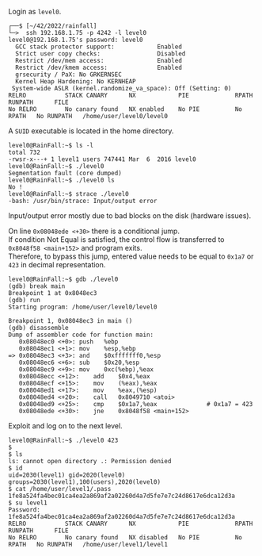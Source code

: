 Login as `level0`.
```shell
┌──$ [~/42/2022/rainfall]
└─>  ssh 192.168.1.75 -p 4242 -l level0
level0@192.168.1.75's password: level0
  GCC stack protector support:            Enabled
  Strict user copy checks:                Disabled
  Restrict /dev/mem access:               Enabled
  Restrict /dev/kmem access:              Enabled
  grsecurity / PaX: No GRKERNSEC
  Kernel Heap Hardening: No KERNHEAP
 System-wide ASLR (kernel.randomize_va_space): Off (Setting: 0)
RELRO           STACK CANARY      NX            PIE             RPATH      RUNPATH      FILE
No RELRO        No canary found   NX enabled    No PIE          No RPATH   No RUNPATH   /home/user/level0/level0
```
A `SUID` executable is located in the home directory.
```shell
level0@RainFall:~$ ls -l
total 732
-rwsr-x---+ 1 level1 users 747441 Mar  6  2016 level0
level0@RainFall:~$ ./level0
Segmentation fault (core dumped)
level0@RainFall:~$ ./level0 ls
No !
level0@RainFall:~$ strace ./level0
-bash: /usr/bin/strace: Input/output error
```
Input/output error mostly due to bad blocks on the disk (hardware issues).

On line `0x08048ede <+30>` there is a conditional jump.<br>
If condition Not Equal is satisfied, the control flow is transferred to `0x8048f58 <main+152>` and program exits.<br>
Therefore, to bypass this jump, entered value needs to be equal to `0x1a7` or `423` in decimal representation.<br>
```gdb
level0@RainFall:~$ gdb ./level0
(gdb) break main
Breakpoint 1 at 0x8048ec3
(gdb) run
Starting program: /home/user/level0/level0

Breakpoint 1, 0x08048ec3 in main ()
(gdb) disassemble
Dump of assembler code for function main:
   0x08048ec0 <+0>:	push   %ebp
   0x08048ec1 <+1>:	mov    %esp,%ebp
=> 0x08048ec3 <+3>:	and    $0xfffffff0,%esp
   0x08048ec6 <+6>:	sub    $0x20,%esp
   0x08048ec9 <+9>:	mov    0xc(%ebp),%eax
   0x08048ecc <+12>:	add    $0x4,%eax
   0x08048ecf <+15>:	mov    (%eax),%eax
   0x08048ed1 <+17>:	mov    %eax,(%esp)
   0x08048ed4 <+20>:	call   0x8049710 <atoi>
   0x08048ed9 <+25>:	cmp    $0x1a7,%eax              # 0x1a7 = 423
   0x08048ede <+30>:	jne    0x8048f58 <main+152>
```

Exploit and log on to the next level.
```shell
level0@RainFall:~$ ./level0 423
$
$ ls
ls: cannot open directory .: Permission denied
$ id
uid=2030(level1) gid=2020(level0) groups=2030(level1),100(users),2020(level0)
$ cat /home/user/level1/.pass
1fe8a524fa4bec01ca4ea2a869af2a02260d4a7d5fe7e7c24d8617e6dca12d3a
$ su level1
Password: 1fe8a524fa4bec01ca4ea2a869af2a02260d4a7d5fe7e7c24d8617e6dca12d3a
RELRO           STACK CANARY      NX            PIE             RPATH      RUNPATH      FILE
No RELRO        No canary found   NX disabled   No PIE          No RPATH   No RUNPATH   /home/user/level1/level1
```
